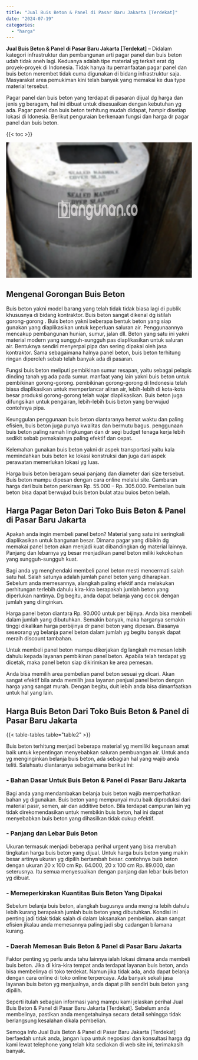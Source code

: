 ```yaml
---
title: "Jual Buis Beton & Panel di Pasar Baru Jakarta [Terdekat]"
date: "2024-07-19"
categories: 
  - "harga"
---
```


**Jual Buis Beton & Panel di Pasar Baru Jakarta \[Terdekat\]** – Didalam kategori infrastruktur dan pembangunan arti pagar panel dan buis beton udah tidak aneh lagi. Keduanya adalah tipe material yg terkait erat dg proyek-proyek di Indonesia. Tidak hanya itu pemanfaatan pagar panel dan buis beton merembet tidak cuma digunakan di bidang infrastruktur saja. Masyarakat area pemukiman kini telah banyak yang memakai ke dua type material tersebut.

Pagar panel dan buis beton yang terdapat di pasaran dijual dg harga dan jenis yg beragam, hal ini dibuat untuk disesuaikan dengan kebutuhan yg ada. Pagar panel dan buis beton terhitung mudah didapat, hampir disetiap lokasi di Idonesia. Berikut penguraian berkenaan fungsi dan harga dr pagar panel dan buis beton.

{{< toc >}}

![Jual Buis Beton & Panel di Pasar Baru Jakarta [Terdekat]](/images/jual-panel-buis-beton-murah-02.png)

## Mengenal Gorongan Buis Beton

Buis beton yakni model barang yang telah tidak tidak biasa lagi di publik khususnya di bidang kontraktor. Buis beton sangat dikenal dg istilah gorong-gorong . Buis beton yakni beberapa bentuk beton yang siap gunakan yang diaplikasikan untuk keperluan saluran air. Penggunaannya mencakup pembangunan hunian, sumur, jalan dll. Beton yang satu ini yakni material modern yang sungguh-sungguh pas diaplikasikan untuk saluran air. Bentuknya sendiri menyerpai pipa dan sering dipakai oleh jasa kontraktor. Sama sebagaimana halnya panel beton, buis beton terhitung ringan diperoleh sebab telah banyak ada di pasaran.

Fungsi buis beton meliputi pembikinan sumur resapan, yaitu sebagai pelapis dinding tanah yg ada pada sumur. manfaat yang lain yakni buis beton untuk pembikinan gorong-gorong. pembikinan gorong-gorong di Indonesia telah biasa diaplikasikan untuk memperlancar aliran air, lebih-lebih di kota-kota besar produksi gorong-gorong telah wajar diaplikasikan. Buis beton juga difungsikan untuk pengairan, lebih-lebih buis beton yang berwujud contohnya pipa.

Keunggulan penggunaan buis beton diantaranya hemat waktu dan paling efisien, buis beton juga punya kwalitas dan bermutu bagus. penggunaan buis beton paling ramah lingkungan dan dr segi budget tenaga kerja lebih sedikit sebab pemakaianya paling efektif dan cepat.

Kelemahan gunakan buis beton yakni dr aspek transportasi yaitu kala memindahkan buis beton ke lokasi konstruksi dan juga dari aspek perawatan memerlukan lokasi yg luas.

Harga buis beton beragam seuai panjang dan diameter dari size tersebut. Buis beton mampu dipesan dengan cara online melalui site. Gambaran harga dari buis beton perkiraan Rp. 55.000 – Rp. 305.000. Pembelian buis beton bisa dapat berwujud buis beton bulat atau buios beton belah.

## Harga Pagar Beton Dari Toko Buis Beton & Panel di Pasar Baru Jakarta

Apakah anda ingin membeli panel beton? Material yang satu ini seringkali diaplikasikan untuk bangunan besar. Dimana pagar yang dibikin dg memakai panel beton akan menjadi kuat dibandingkan dg material lainnya. Panjang dan lebarnya yg besar menjadikan panel beton miliki kekokohan yang sungguh-sungguh kuat.

Bagi anda yg menghendaki membeli panel beton mesti mencermati salah satu hal. Salah satunya adalah jumlah panel beton yang diharapkan. Sebelum anda memesannya, alangkah paling efektif anda melakukan perhitungan terlebih dahulu kira-kira berapakah jumlah beton yang diperlukan nantinya. Dg begitu, anda dapat belanja yang cocok dengan jumlah yang diinginkan.

Harga panel beton diantara Rp. 90.000 untuk per bijinya. Anda bisa membeli dalam jumlah yang dibutuhkan. Semakin banyak, maka harganya semakin tinggi dikalikan harga perbijinya dr panel beton yang dipesan. Biasanya seseorang yg belanja panel beton dalam jumlah yg begitu banyak dapat meraih discount tambahan.

Untuk membeli panel beton mampu dikerjakan dg langkah memesan lebih dahulu kepada layanan pembikinan panel beton. Apabila telah terdapat yg dicetak, maka panel beton siap dikirimkan ke area pemesan.

Anda bisa memilih area pembelian panel beton sesuai yg dicari. Akan sangat efektif bila anda memilih jasa layanan penjual panel beton dengan harga yang sangat murah. Dengan begitu, duit lebih anda bisa dimanfaatkan untuk hal yang lain.

## Harga Buis Beton Dari Toko Buis Beton & Panel di Pasar Baru Jakarta

{{< table-tables table="table2" >}}

Buis beton terhitung menjadi beberapa material yg memiliki kegunaan amat baik untuk kepentingan menyebabkan saluran pembuangan air. Untuk anda yg menginginkan belanja buis beton, ada sebagian hal yang wajib anda teliti. Salahsatu diantaranya sebagaimana berikut ini:

### \- Bahan Dasar Untuk Buis Beton & Panel di Pasar Baru Jakarta

Bagi anda yang mendambakan belanja buis beton wajib memperhatikan bahan yg digunakan. Buis beton yang mempunyai mutu baik diproduksi dari material pasir, semen, air dan additive beton. Bila terdapat campuran lain yg tidak direkomendasikan untuk membikin buis beton, hal ini dapat menyebabkan buis beton yang dihasilkan tidak cukup efektif.

### \- Panjang dan Lebar Buis Beton

Ukuran termasuk menjadi beberapa perihal urgent yang bisa merubah tingkatan harga buis beton yang dijual. Untuk harga buis beton yang makin besar artinya ukuran yg dipilih bertambah besar. contohnya buis beton dengan ukuran 20 x 100 cm Rp. 64.000, 20 x 100 cm Rp. 89.000, dan seterusnya. Itu semua menyesuaikan dengan panjang dan lebar buis beton yg dibuat.

### \- Memeperkirakan Kuantitas Buis Beton Yang Dipakai

Sebelum belanja buis beton, alangkah bagusnya anda mengira lebih dahulu lebih kurang berapakah jumlah buis beton yang dibutuhkan. Kondisi ini penting jadi tidak tidak salah di dalam laksanakan pembelian. akan sangat efisien jikalau anda memesannya paling jadi sbg cadangan bilamana kurang.

### \- Daerah Memesan Buis Beton & Panel di Pasar Baru Jakarta

Faktor penting yg perlu anda tahu lainnya ialah lokasi dimana anda membeli buis beton. Jika di kira-kira tempat anda terdapat layanan buis beton, anda bisa membelinya di toko terdekat. Namun jika tidak ada, anda dapat belanja dengan cara online di toko online terpercaya. Ada banyak sekali jasa layanan buis beton yg menjualnya, anda dapat pilih sendiri buis beton yang dipilih.

Seperti itulah sebagian informasi yang mampu kami jelaskan perihal Jual Buis Beton & Panel di Pasar Baru Jakarta \[Terdekat\]. Sebelum anda membelinya, pastikan anda mengetahuinya secara detail sehingga tidak berlangsung kesalahan dikala pembelian.

Semoga Info Jual Buis Beton & Panel di Pasar Baru Jakarta \[Terdekat\] berfaedah untuk anda, jangan lupa untuk negosiasi dan konsultasi harga dg kami lewat telephone yang telah kita sediakan di web site ini, terimakasih banyak.
